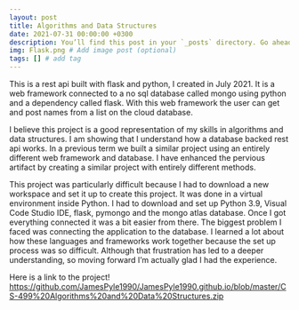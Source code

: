 ```yaml
---
layout: post
title: Algorithms and Data Structures
date: 2021-07-31 00:00:00 +0300
description: You’ll find this post in your `_posts` directory. Go ahead and edit it and re-build the site to see your changes. # Add post description (optional)
img: Flask.png # Add image post (optional)
tags: [] # add tag
---
```


This is a rest api built with flask and python, I created in July 2021. It is a web framework connected to a no sql database called mongo using python and a dependency called flask. With this web framework the user can get and post names from a list on the cloud database.  

I believe this project is a good representation of my skills in algorithms and data structures. I am showing that I understand how a database backed rest api works. In a previous term we built a similar project using an entirely different web framework and database. I have enhanced the pervious artifact by creating a similar project with entirely different methods. 

  This project was particularly difficult because I had to download a new workspace and set it up to create this project. It was done in a virtual environment inside Python. I had to download and set up Python 3.9, Visual Code Studio IDE, flask, pymongo and the mongo atlas database. Once I got everything connected it was a bit easier from there. The biggest problem I faced was connecting the application to the database. I learned a lot about how these languages and frameworks work together because the set up process was so difficult. Although that frustration has led to a deeper understanding, so moving forward I’m actually glad I had the experience. 

Here is a link to the project! https://github.com/JamesPyle1990/JamesPyle1990.github.io/blob/master/CS-499%20Algorithms%20and%20Data%20Structures.zip
